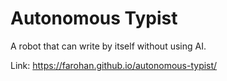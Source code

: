 # Autonomous Typist
A robot that can write by itself without using AI.

Link: https://farohan.github.io/autonomous-typist/
